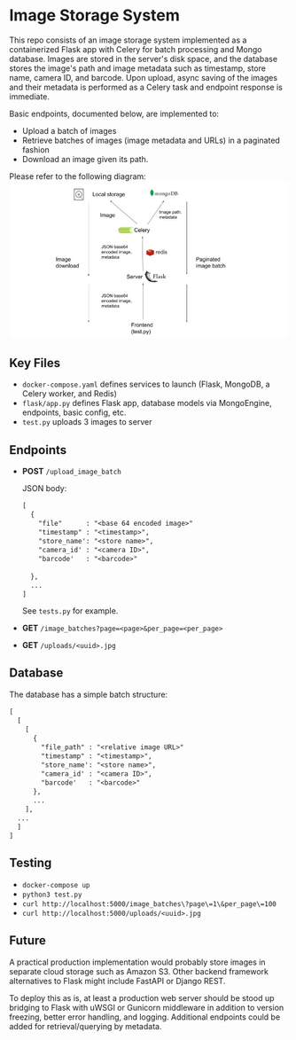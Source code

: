 # Image Storage System

This repo consists of an image storage system implemented as a containerized Flask app with Celery for batch processing and Mongo database. Images are stored in the server's disk space, and the database stores the image's path and image metadata such as timestamp, store name, camera ID, and barcode. Upon upload, async saving of the images and their metadata is performed as a Celery task and endpoint response is immediate. 

Basic endpoints, documented below, are implemented to:
* Upload a batch of images
* Retrieve batches of images (image metadata and URLs) in a paginated fashion
* Download an image given its path.

Please refer to the following diagram:
![Diagram](diagram.jpg)

## Key Files

* `docker-compose.yaml` defines services to launch (Flask, MongoDB, a Celery worker, and Redis)
* `flask/app.py` defines Flask app, database models via MongoEngine, endpoints, basic config, etc.
* `test.py` uploads 3 images to server

## Endpoints

* **POST** `/upload_image_batch`
  
  JSON body:
    ```
    [ 
      {
        "file"      : "<base 64 encoded image>"
        "timestamp" : "<timestamp>",
        "store_name': "<store name>",
        "camera_id' : "<camera ID>",
        "barcode'   : "<barcode>"

      },
      ...
    ]
    ```
    See `tests.py` for example.
    
* **GET** `/image_batches?page=<page>&per_page=<per_page>`
* **GET** `/uploads/<uuid>.jpg`

## Database

The database has a simple batch structure:
```
[
  [
    [ 
      {
        "file_path" : "<relative image URL>"
        "timestamp" : "<timestamp>",
        "store_name': "<store name>",
        "camera_id' : "<camera ID>",
        "barcode'   : "<barcode>"
      },
      ...
    ],
  ...
  ]
]
```

## Testing
* `docker-compose up`
* `python3 test.py`
* `curl http://localhost:5000/image_batches\?page\=1\&per_page\=100`
* `curl http://localhost:5000/uploads/<uuid>.jpg`

## Future

A practical production implementation would probably store images in separate cloud storage such as Amazon S3. Other backend framework alternatives to Flask might include FastAPI or Django REST.

To deploy this as is, at least a production web server should be stood up bridging to Flask with uWSGI or Gunicorn middleware in addition to version freezing, better error handling, and logging. Additional endpoints could be added for retrieval/querying by metadata.
